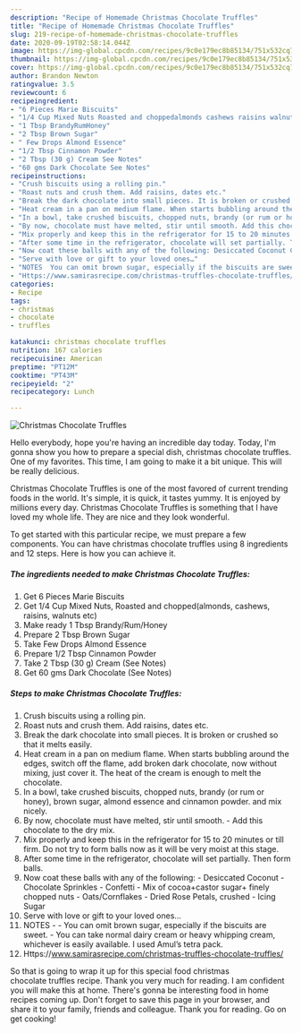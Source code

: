 ```yaml
---
description: "Recipe of Homemade Christmas Chocolate Truffles"
title: "Recipe of Homemade Christmas Chocolate Truffles"
slug: 219-recipe-of-homemade-christmas-chocolate-truffles
date: 2020-09-19T02:58:14.044Z
image: https://img-global.cpcdn.com/recipes/9c0e179ec8b85134/751x532cq70/christmas-chocolate-truffles-recipe-main-photo.jpg
thumbnail: https://img-global.cpcdn.com/recipes/9c0e179ec8b85134/751x532cq70/christmas-chocolate-truffles-recipe-main-photo.jpg
cover: https://img-global.cpcdn.com/recipes/9c0e179ec8b85134/751x532cq70/christmas-chocolate-truffles-recipe-main-photo.jpg
author: Brandon Newton
ratingvalue: 3.5
reviewcount: 6
recipeingredient:
- "6 Pieces Marie Biscuits"
- "1/4 Cup Mixed Nuts Roasted and choppedalmonds cashews raisins walnuts etc"
- "1 Tbsp BrandyRumHoney"
- "2 Tbsp Brown Sugar"
- " Few Drops Almond Essence"
- "1/2 Tbsp Cinnamon Powder"
- "2 Tbsp (30 g) Cream See Notes"
- "60 gms Dark Chocolate See Notes"
recipeinstructions:
- "Crush biscuits using a rolling pin."
- "Roast nuts and crush them. Add raisins, dates etc."
- "Break the dark chocolate into small pieces. It is broken or crushed so that it melts easily."
- "Heat cream in a pan on medium flame. When starts bubbling around the edges, switch off the flame, add broken dark chocolate, now without mixing, just cover it. The heat of the cream is enough to melt the chocolate."
- "In a bowl, take crushed biscuits, chopped nuts, brandy (or rum or honey), brown sugar, almond essence and cinnamon powder. and mix nicely."
- "By now, chocolate must have melted, stir until smooth. Add this chocolate to the dry mix."
- "Mix properly and keep this in the refrigerator for 15 to 20 minutes or till firm. Do not try to form balls now as it will be very moist at this stage."
- "After some time in the refrigerator, chocolate will set partially. Then form balls."
- "Now coat these balls with any of the following: Desiccated Coconut Chocolate Sprinkles Confetti Mix of cocoa+castor sugar+ finely chopped nuts Oats/Cornflakes Dried Rose Petals, crushed Icing Sugar"
- "Serve with love or gift to your loved ones…"
- "NOTES  You can omit brown sugar, especially if the biscuits are sweet. You can take normal dairy cream or heavy whipping cream, whichever is easily available. I used Amul’s tetra pack."
- "Https://www.samirasrecipe.com/christmas-truffles-chocolate-truffles/"
categories:
- Recipe
tags:
- christmas
- chocolate
- truffles

katakunci: christmas chocolate truffles 
nutrition: 167 calories
recipecuisine: American
preptime: "PT12M"
cooktime: "PT43M"
recipeyield: "2"
recipecategory: Lunch

---
```



![Christmas Chocolate Truffles](https://img-global.cpcdn.com/recipes/9c0e179ec8b85134/751x532cq70/christmas-chocolate-truffles-recipe-main-photo.jpg)

Hello everybody, hope you're having an incredible day today. Today, I'm gonna show you how to prepare a special dish, christmas chocolate truffles. One of my favorites. This time, I am going to make it a bit unique. This will be really delicious.



Christmas Chocolate Truffles is one of the most favored of current trending foods in the world. It's simple, it is quick, it tastes yummy. It is enjoyed by millions every day. Christmas Chocolate Truffles is something that I have loved my whole life. They are nice and they look wonderful.


To get started with this particular recipe, we must prepare a few components. You can have christmas chocolate truffles using 8 ingredients and 12 steps. Here is how you can achieve it.

<!--inarticleads1-->

##### The ingredients needed to make Christmas Chocolate Truffles:

1. Get 6 Pieces Marie Biscuits
1. Get 1/4 Cup Mixed Nuts, Roasted and chopped(almonds, cashews, raisins, walnuts etc)
1. Make ready 1 Tbsp Brandy/Rum/Honey
1. Prepare 2 Tbsp Brown Sugar
1. Take  Few Drops Almond Essence
1. Prepare 1/2 Tbsp Cinnamon Powder
1. Take 2 Tbsp (30 g) Cream (See Notes)
1. Get 60 gms Dark Chocolate (See Notes)




<!--inarticleads2-->

##### Steps to make Christmas Chocolate Truffles:

1. Crush biscuits using a rolling pin.
1. Roast nuts and crush them. Add raisins, dates etc.
1. Break the dark chocolate into small pieces. It is broken or crushed so that it melts easily.
1. Heat cream in a pan on medium flame. When starts bubbling around the edges, switch off the flame, add broken dark chocolate, now without mixing, just cover it. The heat of the cream is enough to melt the chocolate.
1. In a bowl, take crushed biscuits, chopped nuts, brandy (or rum or honey), brown sugar, almond essence and cinnamon powder. and mix nicely.
1. By now, chocolate must have melted, stir until smooth. - Add this chocolate to the dry mix.
1. Mix properly and keep this in the refrigerator for 15 to 20 minutes or till firm. Do not try to form balls now as it will be very moist at this stage.
1. After some time in the refrigerator, chocolate will set partially. Then form balls.
1. Now coat these balls with any of the following: - Desiccated Coconut - Chocolate Sprinkles - Confetti - Mix of cocoa+castor sugar+ finely chopped nuts - Oats/Cornflakes - Dried Rose Petals, crushed - Icing Sugar
1. Serve with love or gift to your loved ones…
1. NOTES -  - You can omit brown sugar, especially if the biscuits are sweet. - You can take normal dairy cream or heavy whipping cream, whichever is easily available. I used Amul’s tetra pack.
1. Https://www.samirasrecipe.com/christmas-truffles-chocolate-truffles/




So that is going to wrap it up for this special food christmas chocolate truffles recipe. Thank you very much for reading. I am confident you will make this at home. There's gonna be interesting food in home recipes coming up. Don't forget to save this page in your browser, and share it to your family, friends and colleague. Thank you for reading. Go on get cooking!
